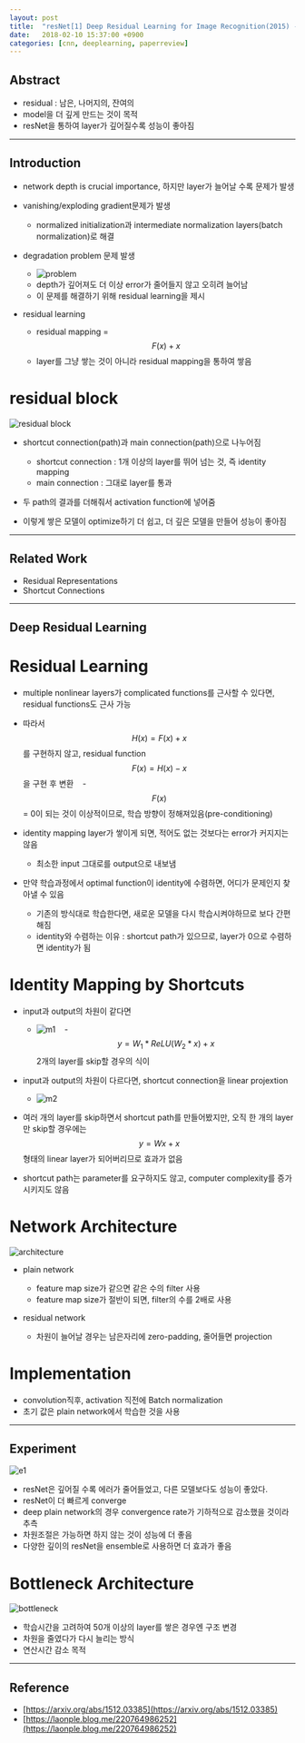 ```yaml
---
layout: post
title:  "resNet[1] Deep Residual Learning for Image Recognition(2015) - Review"
date:   2018-02-10 15:37:00 +0900
categories: [cnn, deeplearning, paperreview]
---
```


## Abstract
- residual : 남은, 나머지의, 잔여의
- model을 더 깊게 만드는 것이 목적
- resNet을 통하여 layer가 깊어질수록 성능이 좋아짐

-----

## Introduction
- network depth is crucial importance, 하지만 layer가 늘어날 수록 문제가 발생
- vanishing/exploding gradient문제가 발생
    - normalized initialization과 intermediate normalization layers(batch normalization)로 해결

- degradation problem 문제 발생
    - ![problem](https://files.slack.com/files-pri/T1J7SCHU7-F96D95J13/problem.png?pub_secret=12c276bad3)
    - depth가 깊어져도 더 이상 error가 줄어들지 않고 오히려 늘어남
    - 이 문제를 해결하기 위해 residual learning을 제시

- residual learning
    - residual mapping = $$F(x) + x$$
    - layer를 그냥 쌓는 것이 아니라 residual mapping을 통하여 쌓음

# residual block
![residual block](https://files.slack.com/files-pri/T1J7SCHU7-F967PC3L4/rb.png?pub_secret=d4fd4fb528)

- shortcut connection(path)과 main connection(path)으로 나누어짐
    - shortcut connection : 1개 이상의 layer를 뛰어 넘는 것, 즉 identity mapping
    - main connection : 그대로 layer를 통과

- 두 path의 결과를 더해줘서 activation function에 넣어줌
- 이렇게 쌓은 모델이 optimize하기 더 쉽고, 더 깊은 모델을 만들어 성능이 좋아짐

-----

## Related Work
- Residual Representations
- Shortcut Connections

-----

## Deep Residual Learning
# Residual Learning
- multiple nonlinear layers가 complicated functions를 근사할 수 있다면, residual functions도 근사 가능
- 따라서 $$H(x) = F(x) + x$$를 구현하지 않고, residual function $$F(x) = H(x) - x$$ 을 구현 후 변환
    - $$F(x)$$ = 0이 되는 것이 이상적이므로, 학습 방향이 정해져있음(pre-conditioning)

- identity mapping layer가 쌓이게 되면, 적어도 없는 것보다는 error가 커지지는 않음
    - 최소한 input 그대로를 output으로 내보냄

- 만약 학습과정에서 optimal function이 identity에 수렴하면, 어디가 문제인지 찾아낼 수 있음
    - 기존의 방식대로 학습한다면, 새로운 모델을 다시 학습시켜야하므로 보다 간편해짐 
    - identity와 수렴하는 이유 : shortcut path가 있으므로, layer가 0으로 수렴하면 identity가 됨

# Identity Mapping by Shortcuts
- input과 output의 차원이 같다면
    - ![m1](https://files.slack.com/files-pri/T1J7SCHU7-F965XUR7V/1.png?pub_secret=b5bc4bf6ab)
    - $$y = {W_{1}} * ReLU({W_{2}} * x) + x$$ 2개의 layer를 skip할 경우의 식이 

- input과 output의 차원이 다르다면, shortcut connection을 linear projextion
    - ![m2](https://files.slack.com/files-pri/T1J7SCHU7-F95K36W4Q/2.png?pub_secret=8d5e0a41c1)

- 여러 개의 layer를 skip하면서 shortcut path를 만들어봤지만, 오직 한 개의 layer만 skip할 경우에는 $$y = Wx + x$$ 형태의 linear layer가 되어버리므로 효과가 없음

- shortcut path는 parameter를 요구하지도 않고, computer complexity를 증가시키지도 않음

# Network Architecture
![architecture](https://files.slack.com/files-pri/T1J7SCHU7-F97B6L51V/architecture.png?pub_secret=8490108baf)
- plain network
    - feature map size가 같으면 같은 수의 filter 사용
    - feature map size가 절반이 되면, filter의 수를 2배로 사용

- residual network
    - 차원이 늘어날 경우는 남은자리에 zero-padding, 줄어들면 projection
    
# Implementation
- convolution직후, activation 직전에 Batch normalization
- 초기 값은 plain network에서 학습한 것을 사용

-----

## Experiment
![e1](https://files.slack.com/files-pri/T1J7SCHU7-F969UAG2E/e1.png?pub_secret=07ac906498)
- resNet은 깊어질 수록 에러가 줄어들었고, 다른 모델보다도 성능이 좋았다.
- resNet이 더 빠르게 converge
- deep plain network의 경우 convergence rate가 기하적으로 감소했을 것이라 추측
- 차원조절은 가능하면 하지 않는 것이 성능에 더 좋음
- 다양한 깊이의 resNet을 ensemble로 사용하면 더 효과가 좋음

# Bottleneck Architecture

![bottleneck](https://files.slack.com/files-pri/T1J7SCHU7-F973CB9QA/1.png?pub_secret=dbac453ecf)
- 학습시간을 고려하여 50개 이상의 layer를 쌓은 경우엔 구조 변경
- 차원을 줄였다가 다시 늘리는 방식
- 연산시간 감소 목적

-----

## Reference
- [https://arxiv.org/abs/1512.03385](https://arxiv.org/abs/1512.03385)
- [https://laonple.blog.me/220764986252](https://laonple.blog.me/220764986252)
